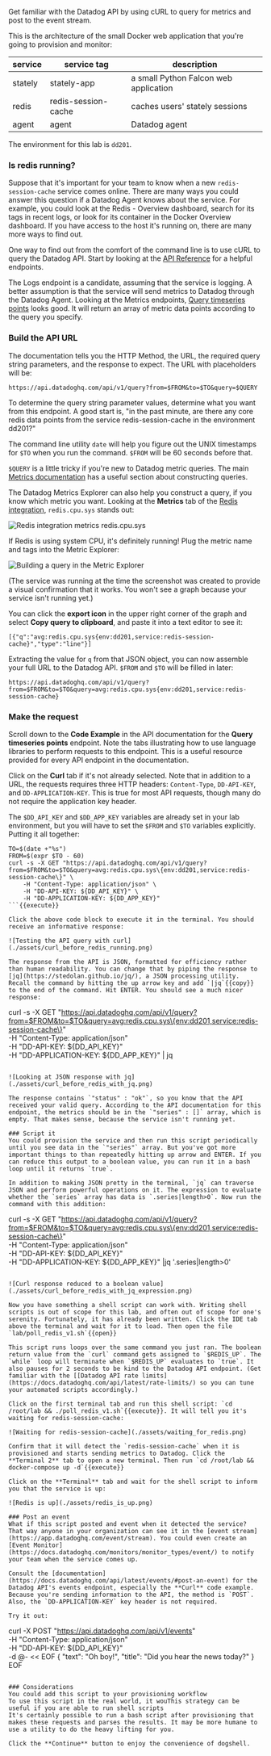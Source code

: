 Get familiar with the Datadog API by using cURL to query for metrics and post to the event stream.

This is the architecture of the small Docker web application that you're going to provision and monitor:

| service  | service tag         | description                           |
| ---      | ---                 | ---                                   |
| stately  | stately-app         | a small Python Falcon web application |
| redis    | redis-session-cache | caches users' stately sessions        |
| agent    | agent               | Datadog agent                         |

The environment for this lab is `dd201`.

### Is redis running?
Suppose that it's important for your team to know when a new `redis-session-cache` service comes online.  There are many ways you could answer this question if a Datadog Agent knows about the service. For example, you could look at the Redis - Overview dashboard, search for its tags in recent logs, or look for its container in the Docker Overview dashboard. If you have access to the host it's running on, there are many more ways to find out. 

One way to find out from the comfort of the command line is to use cURL to query the Datadog API. Start by looking at the [API Reference](https://docs.datadoghq.com/api/latest/) for a helpful endpoints.

The Logs endpoint is a candidate, assuming that the service is logging. A better assumption is that the service will send metrics to Datadog through the Datadog Agent. Looking at the Metrics endpoints, [Query timeseries points](https://docs.datadoghq.com/api/latest/metrics/#query-timeseries-points) looks good. It will return an array of metric data points according to the query you specify. 

### Build the API URL
The documentation tells you the HTTP Method, the URL, the required query string parameters, and the response to expect. The URL with placeholders will be:

`https://api.datadoghq.com/api/v1/query?from=$FROM&to=$TO&query=$QUERY`

To determine the query string parameter values, determine what you want from this endpoint.  A good start is, "in the past minute, are there any core redis data points from the service redis-session-cache in the environment dd201?"

The command line utility `date` will help you figure out the UNIX timestamps for `$TO` when you run the command. `$FROM` will be 60 seconds before that.

`$QUERY` is a little tricky if you're new to Datadog metric queries. The main [Metrics documentation](https://docs.datadoghq.com/metrics/#querying-metrics) has a useful section about constructing queries.

The Datadog Metrics Explorer can also help you construct a query, if you know which metric you want. Looking at the **Metrics** tab of the [Redis integration](https://app.datadoghq.com/account/settings#integrations/redis), `redis.cpu.sys` stands out:

![Redis integration metrics redis.cpu.sys](./assets/redis_integration_cpu.png)

If Redis is using system CPU, it's definitely running! Plug the metric name and tags into the Metric Explorer:

![Building a query in the Metric Explorer](./assets/building_explorer_query.png)

(The service was running at the time the screenshot was created to provide a visual confirmation that it works. You won't see a graph because your service isn't running yet.)

You can click the **export icon** in the upper right corner of the graph and select **Copy query to clipboard**, and paste it into a text editor to see it:

`[{"q":"avg:redis.cpu.sys{env:dd201,service:redis-session-cache}","type":"line"}]`

Extracting the value for `q` from that JSON object, you can now assemble your full URL to the Datadog API. `$FROM` and `$TO` will be filled in later:

`https://api.datadoghq.com/api/v1/query?from=$FROM&to=$TO&query=avg:redis.cpu.sys{env:dd201,service:redis-session-cache}`

### Make the request
Scroll down to the **Code Example** in the API documentation for the **Query timeseries points** endpoint. Note the tabs illustrating how to use language libraries to perform requests to this endpoint. This is a useful resource provided for every API endpoint in the documentation. 

Click on the **Curl** tab if it's not already selected. Note that in addition to a URL, the requests requires three HTTP headers: `Content-Type`, `DD-API-KEY`, and `DD-APPLICATION-KEY`. This is true for most API requests, though many do not require the application key header.

The `$DD_API_KEY` and `$DD_APP_KEY` variables are already set in your lab environment, but you will have to set the `$FROM` and `$TO` variables explicitly. Putting it all together:

```
TO=$(date +"%s")
FROM=$(expr $TO - 60)
curl -s -X GET "https://api.datadoghq.com/api/v1/query?from=$FROM&to=$TO&query=avg:redis.cpu.sys\{env:dd201,service:redis-session-cache\}" \
    -H "Content-Type: application/json" \
    -H "DD-API-KEY: ${DD_API_KEY}" \
    -H "DD-APPLICATION-KEY: ${DD_APP_KEY}"
```{{execute}}

Click the above code block to execute it in the terminal. You should receive an informative response:

![Testing the API query with curl](./assets/curl_before_redis_running.png)

The response from the API is JSON, formatted for efficiency rather than human readability. You can change that by piping the response to [jq](https://stedolan.github.io/jq/), a JSON processing utility. Recall the command by hitting the up arrow key and add `|jq`{{copy}} to the end of the command. Hit ENTER. You should see a much nicer response: 

```
curl -s -X GET "https://api.datadoghq.com/api/v1/query?from=$FROM&to=$TO&query=avg:redis.cpu.sys\{env:dd201,service:redis-session-cache\}" \
    -H "Content-Type: application/json" \
    -H "DD-API-KEY: ${DD_API_KEY}" \
    -H "DD-APPLICATION-KEY: ${DD_APP_KEY}" | jq
```{{execute}}

![Looking at JSON response with jq](./assets/curl_before_redis_with_jq.png)

The response contains `"status" : "ok"`, so you know that the API received your valid query. According to the API documentation for this endpoint, the metrics should be in the `"series" : []` array, which is empty. That makes sense, because the service isn't running yet. 

### Script it
You could provision the service and then run this script periodically until you see data in the `"series"` array. But you've got more important things to than repeatedly hitting up arrow and ENTER. If you can reduce this output to a boolean value, you can run it in a bash loop until it returns `true`.

In addition to making JSON pretty in the terminal, `jq` can traverse JSON and perform powerful operations on it. The expression to evaluate whether the `series` array has data is `.series|length>0`. Now run the command with this addition:

```
curl -s -X GET "https://api.datadoghq.com/api/v1/query?from=$FROM&to=$TO&query=avg:redis.cpu.sys\{env:dd201,service:redis-session-cache\}" \
    -H "Content-Type: application/json" \
    -H "DD-API-KEY: ${DD_API_KEY}" \
    -H "DD-APPLICATION-KEY: ${DD_APP_KEY}" |jq '.series|length>0'
```{{execute}}

![Curl response reduced to a boolean value](./assets/curl_before_redis_with_jq_expression.png)

Now you have something a shell script can work with. Writing shell scripts is out of scope for this lab, and often out of scope for one's serenity. Fortunately, it has already been written. Click the IDE tab above the terminal and wait for it to load. Then open the file `lab/poll_redis_v1.sh`{{open}}

This script runs loops over the same command you just ran. The boolean return value from the `curl` command gets assigned to `$REDIS_UP`. The `while` loop will terminate when `$REDIS_UP` evaluates to `true`. It also pauses for 2 seconds to be kind to the Datadog API endpoint. (Get familiar with the [[Datadog API rate limits](https://docs.datadoghq.com/api/latest/rate-limits/) so you can tune your automated scripts accordingly.)

Click on the first terminal tab and run this shell script: `cd /root/lab && ./poll_redis_v1.sh`{{execute}}. It will tell you it's waiting for redis-session-cache:

![Waiting for redis-session-cache](./assets/waiting_for_redis.png)

Confirm that it will detect the `redis-session-cache` when it is provisioned and starts sending metrics to Datadog. Click the **Terminal 2** tab to open a new terminal. Then run `cd /root/lab && docker-compose up -d`{{execute}}

Click on the **Terminal** tab and wait for the shell script to inform you that the service is up:

![Redis is up](./assets/redis_is_up.png)

### Post an event
What if this script posted and event when it detected the service? That way anyone in your organization can see it in the [event stream](https://app.datadoghq.com/event/stream). You could even create an [Event Monitor](https://docs.datadoghq.com/monitors/monitor_types/event/) to notify your team when the service comes up.

Consult the [documentation](https://docs.datadoghq.com/api/latest/events/#post-an-event) for the Datadog API's events endpoint, especially the **Curl** code example. Because you're sending information to the API, the method is `POST`. Also, the `DD-APPLICATION-KEY` key header is not required. 

Try it out:

```
curl -X POST "https://api.datadoghq.com/api/v1/events" \
-H "Content-Type: application/json" \
-H "DD-API-KEY: ${DD_API_KEY}" \
-d @- << EOF
{
  "text": "Oh boy!",
  "title": "Did you hear the news today?"
}
EOF
```{{execute}}

### Considerations
You could add this script to your provisioning workflow
To use this script in the real world, it wouThis strategy can be useful if you are able to run shell scripts 
It's certainly possible to run a bash script after provisioning that makes these requests and parses the results. It may be more humane to use a utility to do the heavy lifting for you. 

Click the **Continue** button to enjoy the convenience of dogshell.


